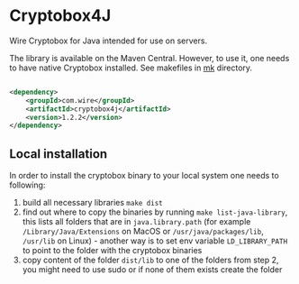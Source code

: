 # Cryptobox4J

Wire Cryptobox for Java intended for use on servers.

The library is available on the Maven Central. However, to use it, one needs to have native Cryptobox installed.
See makefiles in [mk](mk) directory.

```xml

<dependency>
    <groupId>com.wire</groupId>
    <artifactId>cryptobox4j</artifactId>
    <version>1.2.2</version>
</dependency>
```

## Local installation

In order to install the cryptobox binary to your local system one needs to following:

1. build all necessary libraries `make dist`
2. find out where to copy the binaries by running `make list-java-library`, this lists all folders that are in `java.library.path` (for
   example `/Library/Java/Extensions` on MacOS or `/usr/java/packages/lib`, `/usr/lib` on Linux) - another way is to set env
   variable `LD_LIBRARY_PATH` to point to the folder with the cryptobox binaries
3. copy content of the folder `dist/lib` to one of the folders from step 2, you might need to use sudo or if none of them exists create
   the folder
